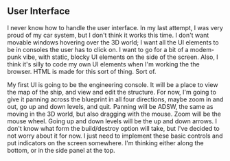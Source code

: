 ## User Interface

I never know how to handle the user interface.  In my last attempt, I was very proud of my car system, but I don't think it works this time.  I don't want movable windows hovering over the 3D world; I want all the UI elements to be in consoles the user has to click on.  I want to go for a bit of a modem-punk vibe, with static, blocky UI elements on the side of the screen.  Also, I think it's silly to code my own UI elements when I'm working the the browser.  HTML is made for this sort of thing.  Sort of.

My first UI is going to be the engineering console.  It will be a place to view the map of the ship, and view and edit the structure.  For now, I'm going to give it panning across the blueprint in all four directions, maybe zoom in and out, go up and down levels, and quit.  Panning will be ADSW, the same as moving in the 3D world, but also dragging with the mouse.  Zoom will be the mouse wheel.  Going up and down levels will be the up and down arrows.  I don't know what form the build/destroy option will take, but I've decided to not worry about it for now.  I just need to implement these basic controls and put indicators on the screen somewhere.  I'm thinking either along the bottom, or in the side panel at the top.